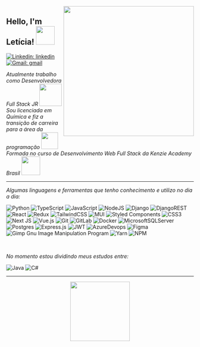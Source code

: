 <img align='right' src="https://i.imgur.com/PPQpbxH.png" width="350">
<h2> Hello, I'm Letícia! <img src="https://media.giphy.com/media/8rqVVbwRWX5kRkhblt/giphy.gif" width="50"></h2>

[![Linkedin: linkedin](https://img.shields.io/badge/-linkedin-blue?style=flat-square&logo=Linkedin&style=flat&logoColor=white&link=https://www.linkedin.com/in/leticia-leal-moreira/)](https://www.linkedin.com/in/leticia-leal-moreira/) [![Gmail: gmail](https://img.shields.io/badge/-gmail-red?&style=flat&logo=Gmail&logoColor=white&mailto:lealmleticia@gmail.com)](mailto:lealmleticia@gmail.com)




<p><em>Atualmente trabalho como Desenvolvedora Full Stack JR  <img src="https://media.giphy.com/media/4CT0HDGW75DSDOdxZR/giphy.gif" width="60"> </br>Sou licenciada em Química e fiz a transição de carreira para a área da programação <img src="https://media.giphy.com/media/SS7flEfKcBM2844yiU/giphy.gif" width="45"></br>Formada no curso de Desenvolvimento Web Full Stack da Kenzie Academy Brasil <img src="https://media.giphy.com/media/uAJj0Rj0B4lemRLhuW/giphy.gif" width="50">
</em></p>

-------------------------------------------------------------------------
<p><em> Algumas linguagens e ferramentas que tenho conhecimento e utilizo no dia a dia: </em> </p>

<div>
	
![Python](https://img.shields.io/badge/python-3670A0?style=for-the-badge&logo=python&logoColor=ffdd54&style=flat)
![TypeScript](https://img.shields.io/badge/typescript-%23007ACC.svg?style=for-the-badge&logo=typescript&logoColor=white&style=flat)
![JavaScript](https://img.shields.io/badge/javascript-%23323330.svg?style=for-the-badge&logo=javascript&logoColor=%23F7DF1E&style=flat)
![NodeJS](https://img.shields.io/badge/node.js-6DA55F?style=for-the-badge&logo=node.js&logoColor=white&style=flat)
![Django](https://img.shields.io/badge/django-%23092E20.svg?style=for-the-badge&logo=django&logoColor=white&style=flat)
![DjangoREST](https://img.shields.io/badge/DJANGO-REST-ff1709?style=for-the-badge&logo=django&logoColor=white&color=ff1709&labelColor=gray&style=flat)	
![React](https://img.shields.io/badge/react-%2320232a.svg?style=for-the-badge&logo=react&logoColor=%2361DAFB&style=flat)
![Redux](https://img.shields.io/badge/redux-%23593d88.svg?style=for-the-badge&logo=redux&logoColor=white&style=flat)
![TailwindCSS](https://img.shields.io/badge/tailwindcss-%2338B2AC.svg?style=for-the-badge&logo=tailwind-css&logoColor=white&style=flat)
![MUI](https://img.shields.io/badge/MUI-%230081CB.svg?style=for-the-badge&logo=mui&logoColor=white&style=flat)
![Styled Components](https://img.shields.io/badge/styled--components-DB7093?style=for-the-badge&logo=styled-components&logoColor=white&style=flat)
![CSS3](https://img.shields.io/badge/css3-%231572B6.svg?style=for-the-badge&logo=css3&logoColor=white&style=flat)
![Next JS](https://img.shields.io/badge/Next-black?style=for-the-badge&logo=next.js&logoColor=white&style=flat)
![Vue.js](https://img.shields.io/badge/vuejs-%2335495e.svg?style=for-the-badge&logo=vuedotjs&logoColor=%234FC08D&style=flat)
![Git](https://img.shields.io/badge/git-%23F05033.svg?style=for-the-badge&logo=git&logoColor=white&style=flat)
![GitLab](https://img.shields.io/badge/gitlab-%23181717.svg?style=for-the-badge&logo=gitlab&logoColor=white&style=flat)
![Docker](https://img.shields.io/badge/docker-%230db7ed.svg?style=for-the-badge&logo=docker&logoColor=white&style=flat)
![MicrosoftSQLServer](https://img.shields.io/badge/Microsoft%20SQL%20Server-CC2927?style=for-the-badge&logo=microsoft%20sql%20server&logoColor=white&style=flat)
![Postgres](https://img.shields.io/badge/postgres-%23316192.svg?style=for-the-badge&logo=postgresql&logoColor=white&style=flat)
![Express.js](https://img.shields.io/badge/express.js-%23404d59.svg?style=for-the-badge&logo=express&logoColor=%2361DAFB&style=flat)
![JWT](https://img.shields.io/badge/JWT-black?style=for-the-badge&logo=JSON%20web%20tokens&style=flat)
![AzureDevops](https://img.shields.io/badge/azure_devops-%230072C6.svg?style=for-the-badge&logo=microsoftazure&logoColor=white&style=flat)
![Figma](https://img.shields.io/badge/figma-%23F24E1E.svg?style=for-the-badge&logo=figma&logoColor=white&style=flat)
![Gimp Gnu Image Manipulation Program](https://img.shields.io/badge/Gimp-657D8B?style=for-the-badge&logo=gimp&logoColor=FFFFFF&style=flat)
![Yarn](https://img.shields.io/badge/yarn-%232C8EBB.svg?style=for-the-badge&logo=yarn&logoColor=white&style=flat)
![NPM](https://img.shields.io/badge/NPM-%23CB3837.svg?style=for-the-badge&logo=npm&logoColor=white&style=flat)


</div>
</br>



<p><em> No momento estou dividindo meus estudos entre: </em> </p>
	
![Java](https://img.shields.io/badge/java-%23ED8B00.svg?style=for-the-badge&logo=openjdk&logoColor=white&style=flat)
![C#](https://img.shields.io/badge/c%23-%23239120.svg?style=for-the-badge&logo=c-sharp&logoColor=white&style=flat)

-------------------------------------------------------------------------
<div width="100%">
<div align="center">
<a href="https://github.com/letlm">
<img height="160em"src="https://github-readme-stats.vercel.app/api/top-langs/?username=letlm&layout=compact&langs_count=7&theme=radical"/>
</div>
</div>

	





